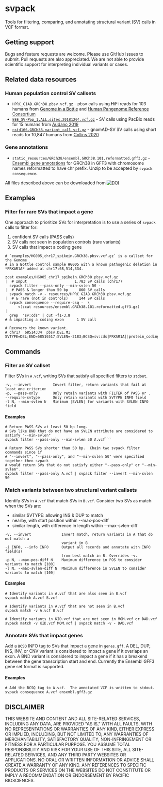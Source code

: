 # svpack

Tools for filtering, comparing, and annotating structural variant (SV) calls in VCF format.

## Getting support

Bugs and feature requests are welcome. Please use GitHub Issues to submit. Pull requests are also appreciated. We are not able to provide scientific support for interpreting individual variants or cases.

## Related data resources

### Human population control SV callsets

* `HPRC_GIAB.GRCh38.pbsv.vcf.gz` - pbsv calls using HiFi reads for 103 humans from [Genome in a Bottle](http://doi.org/10.1038/sdata.2016.25) and [Human Pangenome Reference Consortium](https://humanpangenome.org/data-use-protocol/)
* [`EEE_SV-Pop_1.ALL.sites.20181204.vcf.gz`](http://ftp.1000genomes.ebi.ac.uk/vol1/ftp/data_collections/hgsv_sv_discovery/working/20181025_EEE_SV-Pop_1/VariantCalls_EEE_SV-Pop_1/) - SV calls using PacBio reads for 15 humans from [Audano 2019](https://doi.org/10.1016/j.cell.2018.12.019)
* [`nstd166.GRCh38.variant_call.vcf.gz`](https://www.ncbi.nlm.nih.gov/dbvar/studies/nstd166/) - gnomAD-SV SV calls using short reads for 10,847 humans from [Collins 2020](https://www.nature.com/articles/s41586-020-2287-8)

### Gene annotations

* `static_resources/GRCh38/ensembl.GRCh38.101.reformatted.gff3.gz` - [Ensembl gene annotations](http://ftp.ensembl.org/pub/current_gff3/homo_sapiens/) for GRCh38 in GFF3 with chromosome names reformatted to have chr prefix. Unzip to be accepted by `svpack consequence`.

All files described above can be downloaded from [![DOI](https://zenodo.org/badge/DOI/10.5281/zenodo.8415406.svg)](https://doi.org/10.5281/zenodo.8415406)

## Examples

### Filter for rare SVs that impact a gene

One approach to prioritize SVs for interpretation is to use a series of `svpack` calls to filter for:

1. confident SV calls (PASS calls)
2. SV calls not seen in population controls (rare variants)
3. SV calls that impact a coding gene

```shell
# `examples/HG005_chr17_spikein.GRCh38.pbsv.vcf.gz` is a callset for the Genome
# in a Bottle control sample HG005 with a known pathogenic deletion in *PRKAR1A* added at chr17:68,514,334.

zcat examples/HG005_chr17_spikein.GRCh38.pbsv.vcf.gz                  |  # Input                      1,783 SV calls (chr17)
  svpack filter --pass-only --min-svlen 50 -                          |  # PASS & longer than 50 bp     860 SV calls
  svpack match -v - resources/HPRC_GIAB.GRCh38.pbsv.vcf.gz            |  # & rare (not in controls)     144 SV calls
  svpack consequence --require-csq -  \
      <(zcat resources/ensembl.GRCh38.101.reformatted.gff3.gz)        |
  grep  "sv:cds" | cut -f1-3,8                                          # & impacting a coding exon      1 SV call

# Recovers the known variant.
# chr17  68514334  pbsv.DEL.M1  SVTYPE=DEL;END=68516517;SVLEN=-2183;BCSQ=sv:cds|PRKAR1A||protein_coding|+||
```


## Commands

### Filter an SV callset

Filter SVs in `A.vcf`, writing SVs that satisfy all specified filters to `stdout`.

```shell
-v, --invert          Invert filter, return variants that fail at least one criterion
-p, --pass-only       Only retain variants with FILTER of PASS or .
--require-svtype      Only retain variants with SVTYPE INFO field
-l N, --min-svlen N   Minimum |SVLEN| for variants with SVLEN INFO field
```

#### Examples

```shell
# Return PASS SVs at least 50 bp long.
# SVs like BND that do not have an SVLEN attribute are considered to satisfy "--min-svlen"
svpack filter --pass-only --min-svlen 50 A.vcf```

# Return PASS SVs shorter than 50 bp.  Chain two svpack filter commands since if
# "--invert", "--pass-only", and "--min-svlen 50" were specified together then svpack
# would return SVs that do not satisfy either "--pass-only" or "--min-svlen".
svpack filter --pass-only A.vcf | svpack filter --invert --min-svlen 50
```

### Match variants between two structural variant callsets

Identify SVs in `A.vcf` that match SVs in `B.vcf`.  Consider two SVs as match when the SVs are:

* similar SVTYPE: allowing INS & DUP to match
* nearby, with start position within --max-pos-diff
* similar length, with difference in length within --max-svlen-diff

```shell
-v, --invert              Invert match, return variants in A that do not match a
                          variant in B
-i INFO, --info INFO      Output all records and annotate with INFO field(s)
                          from best match in B. Overrides -v.
-p N, --max-pos-diff N    Maximum difference in POS to consider variants to match [100]
-l N, --max-svlen-diff N  Maximum difference in SVLEN to consider variants to match [100]
```

#### Examples

```shell
# Identify variants in A.vcf that are also seen in B.vcf
svpack match A.vcf B.vcf

# Identify variants in A.vcf that are not seen in B.vcf
svpack match -v A.vcf B.vcf

# Identify variants in KID.vcf that are not seen in MOM.vcf or DAD.vcf
svpack match -v KID.vcf MOM.vcf | svpack match -v - DAD.vcf
```

### Annotate SVs that impact genes

Add a `BCSQ` INFO tag to SVs that impact a gene in `genes.gff`.  A DEL, DUP, INS, INV, or CNV variant
is considered to impact a gene if it overlaps an exon.  A BND variant is considered to impact a gene
if it has a breakend between the gene transcription start and end.  Currently the Ensembl GFF3 gene set
format is supported.

#### Examples

```shell
# Add the BCSQ tag to A.vcf.  The annotated VCF is written to stdout.
svpack consequence A.vcf ensembl.gff3.gz
```

## DISCLAIMER

THIS WEBSITE AND CONTENT AND ALL SITE-RELATED SERVICES, INCLUDING ANY DATA, ARE PROVIDED "AS IS," WITH ALL FAULTS, WITH NO REPRESENTATIONS OR WARRANTIES OF ANY KIND, EITHER EXPRESS OR IMPLIED, INCLUDING, BUT NOT LIMITED TO, ANY WARRANTIES OF MERCHANTABILITY, SATISFACTORY QUALITY, NON-INFRINGEMENT OR FITNESS FOR A PARTICULAR PURPOSE. YOU ASSUME TOTAL RESPONSIBILITY AND RISK FOR YOUR USE OF THIS SITE, ALL SITE-RELATED SERVICES, AND ANY THIRD PARTY WEBSITES OR APPLICATIONS. NO ORAL OR WRITTEN INFORMATION OR ADVICE SHALL CREATE A WARRANTY OF ANY KIND. ANY REFERENCES TO SPECIFIC PRODUCTS OR SERVICES ON THE WEBSITES DO NOT CONSTITUTE OR IMPLY A RECOMMENDATION OR ENDORSEMENT BY PACIFIC BIOSCIENCES.
